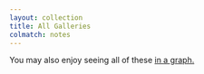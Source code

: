```yaml
---
layout: collection
title: All Galleries
colmatch: notes
---
```


You may also enjoy seeing all of these [in a graph.](/notecloud)